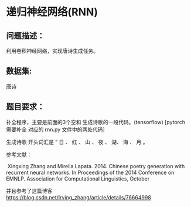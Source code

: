 

# 递归神经网络(RNN)



## 问题描述：

利用卷积神经网络，实现唐诗生成任务。




## 数据集: 

唐诗





## 题目要求： 

补全程序，主要是前面的3个空和 生成诗歌的一段代码。(tensorflow)   [pytorch 需要补全 对应的 rnn.py 文件中的两处代码]

生成诗歌 开头词汇是 “ 日 、 红 、 山 、 夜 、 湖、 海 、 月 。

参考文献：

​    Xingxing Zhang and Mirella Lapata. 2014. Chinese poetry generation with recurrent neural networks. In Proceedings of the 2014 Conference on EMNLP. Association for Computational Linguistics, October

并且参考了这篇博客  https://blog.csdn.net/Irving_zhang/article/details/76664998

